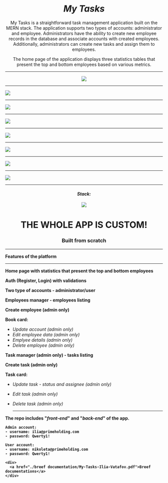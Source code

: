 <h1 align="center"><i>My Tasks</i></h1>

<p align="center">My Tasks is a straightforward task management application built on the MERN stack. The application
  supports two types of accounts: administrator and employee. Administrators have the ability to create new employee
  records in the database and associate accounts with created employees. Additionally, administrators can create new
  tasks and assign them to employees.
</p>
<p align="center">The home page of the application displays three statistics tables that present the top and bottom
  employees based on various metrics.</p>

<hr />

<p align="center">
  <img src="./images/home.jpg" />
  <hr />
  <img src="./images/login.jpg" />
  <hr />
  <img src="./images/employees-manager.jpg" />
  <hr />
  <img src="./images/add-employee.jpg" />
  <hr />
  <img src="./images/create-account.jpg" />
  <hr />
  <img src="./images/aks-manager.jpg" />
  <hr />
  <img src="./images/add-task.jpg" />
  <hr />
  <img src="./images/my-tasks.jpg" />
  <hr />
<p>

<h4 align="center"><i>Stack: </i></h3>

  <div align="center">
    <img src="./images/stack.jpg" />
  </div>

  <h1 align="center">THE WHOLE APP IS CUSTOM!</h1>
  <h3 align="center">Built from scratch</h3>

  <hr />

**Features of the platform**

  <hr />

<b>Home page with statistics that present the top and bottom employees</b>

<b>Auth (Register, Login) with validations</b>

<b>Two type of accounts - administrator/user</b>

<b>Employees manager - employees listing</b>

<b>Create employee (admin only)</b>

<b>Book card:</b>

- <i>Update account (admin only)</i>
- <i>Edit employee data (admin only)</i>
- <i>Emplyee details (admin only)</i>
- <i>Delete employee (admin only)</i>

<b>Task manager (admin only) - tasks listing</b>

<b>Create task (admin only)</b>

<b>Task card:</b>

- <i>Update task - status and assignee (admin only)</i>
- <i>Edit task (admin only)</i>
- <i>Delete task (admin only)</i>

  <hr />

<b>The repo includes "<i>front-end</i>" and "<i>back-end</i>" of the app.

    Admin account:
    - username: ilia@primeholding.com
    - password: Qwerty1!

    User account:
    - username: nikoleta@primeholding.com
    - password: Qwerty1!

    <div>
      <a href="./breef documentation/My-Tasks-Ilia-Vatafov.pdf">Breef documentations</a>
    </div>
